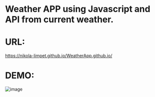 # Weather APP using Javascript and API from current weather.

# URL:
https://nikola-limpet.github.io/WeatherApp.github.io/

# DEMO:
![image](https://github.com/user-attachments/assets/6acdd8b5-7945-4e51-88fa-c63f52215ce7)

